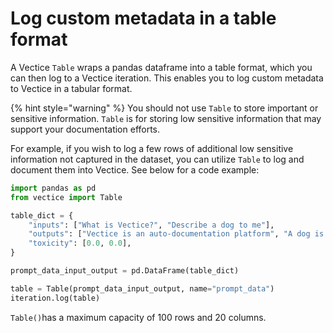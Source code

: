 # Log custom metadata in a table format

A Vectice `Table` wraps a pandas dataframe into a table format, which you can then log to a Vectice iteration. This enables you to log custom metadata to Vectice in a tabular format.&#x20;

{% hint style="warning" %}
You should not use `Table` to store important or sensitive information. `Table` is for storing low sensitive information that may support your documentation efforts.


For example, if you wish to log a few rows of additional low sensitive information not captured in the dataset, you can utilize `Table` to log and document them into Vectice. See below for a code example:

```python
import pandas as pd
from vectice import Table

table_dict = {
    "inputs": ["What is Vectice?", "Describe a dog to me"],
    "outputs": ["Vectice is an auto-documentation platform", "A dog is an animal with four legs"],
    "toxicity": [0.0, 0.0],
}

prompt_data_input_output = pd.DataFrame(table_dict)

table = Table(prompt_data_input_output, name="prompt_data")
iteration.log(table)
```


`Table()`has a maximum capacity of 100 rows and 20 columns.


<figure><img src="../../.gitbook/assets/Screenshot 2024-04-02 at 1.56.15 PM.png" alt=""><figcaption></figcaption></figure>
